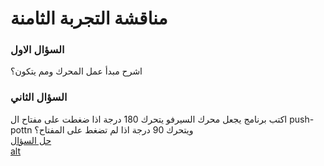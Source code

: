 # مناقشة التجربة الثامنة


### السؤال الاول

اشرح مبدأ عمل المحرك ومم يتكون؟ <br>

### السؤال الثاني


اكتب برنامج يجعل محرك السيرفو يتحرك 180 درجة اذا ضغطت على مفتاح ال push-pottn ويتحرك 90 درجة اذا
لم تضغط على المفتاح؟ <br>
[حل السؤال](index.ino) <br>
[alt](alt.ino)